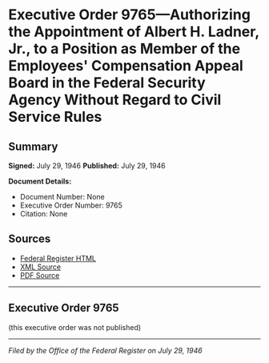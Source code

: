 # Executive Order 9765—Authorizing the Appointment of Albert H. Ladner, Jr., to a Position as Member of the Employees' Compensation Appeal Board in the Federal Security Agency Without Regard to Civil Service Rules

## Summary

**Signed:** July 29, 1946
**Published:** July 29, 1946

**Document Details:**
- Document Number: None
- Executive Order Number: 9765
- Citation: None

## Sources
- [Federal Register HTML](https://www.presidency.ucsb.edu/documents/executive-order-9765-authorizing-the-appointment-albert-h-ladner-jr-position-member-the)
- [XML Source](None)
- [PDF Source](None)

---

## Executive Order 9765

(this executive order was not published)

---

*Filed by the Office of the Federal Register on July 29, 1946*
